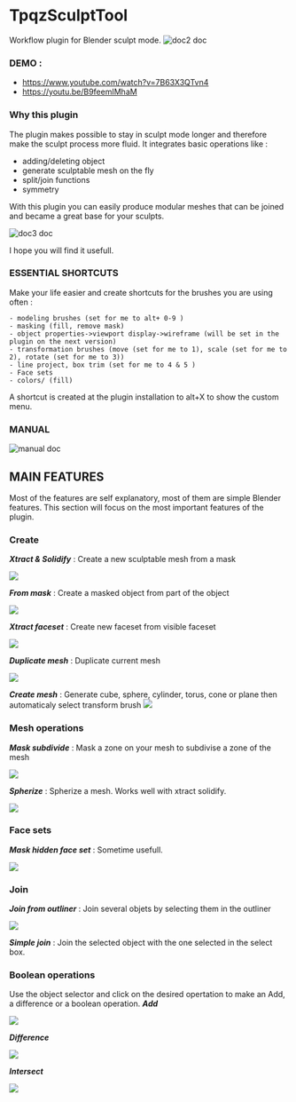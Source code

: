 # TpqzSculptTool
Workflow plugin for Blender sculpt mode.
![doc2 doc](manual/doc2.png?raw=true "doc2.doc")

### DEMO :
- https://www.youtube.com/watch?v=7B63X3QTvn4
- https://youtu.be/B9feemIMhaM 


### Why this plugin
The plugin makes possible to stay in sculpt mode longer and therefore make the sculpt process more fluid. 
It integrates basic operations like : 
- adding/deleting object
- generate sculptable mesh on the fly
- split/join functions
- symmetry

With this plugin you can easily produce modular meshes that can be joined and became a great base for your sculpts.

![doc3 doc](manual/doc3.png?raw=true "doc3.doc")

I hope you will find it usefull.


### ESSENTIAL SHORTCUTS
Make your life easier and create shortcuts for the brushes you are using often :

    - modeling brushes (set for me to alt+ 0-9 )
    - masking (fill, remove mask)
    - object properties->viewport display->wireframe (will be set in the plugin on the next version)
    - transformation brushes (move (set for me to 1), scale (set for me to 2), rotate (set for me to 3))
    - line project, box trim (set for me to 4 & 5 )
    - Face sets
    - colors/ (fill)

A shortcut is created at the plugin installation to alt+X to show the custom menu.

### MANUAL
![manual doc](manual/doc.png?raw=true "manual.doc")

## MAIN FEATURES
Most of the features are self explanatory, most of them are simple Blender features. This section will focus on the most important features of the plugin.
### Create
***Xtract & Solidify*** : Create a new sculptable mesh  from a mask

![](manual/xtract&solidify.png)

***From mask*** : Create a masked object from part of the object

![](manual/fromMask.png)

***Xtract faceset*** : Create new faceset from visible faceset

![](manual/xtractfacesets.png)

***Duplicate mesh*** : Duplicate current mesh

![](manual/duplicatemesh.png)

***Create mesh*** : Generate  cube, sphere, cylinder, torus, cone or plane then automaticaly select transform brush
![](manual/create.png)

### Mesh operations
***Mask subdivide*** : Mask a zone on your mesh to subdivise a zone of the mesh

![](manual/maskSubdivise.png)

***Spherize*** : Spherize a mesh. Works well with xtract solidify.

![](manual/sbSphere.png)

### Face sets

***Mask hidden face set*** : Sometime usefull.

![](manual/masHiddenfaceset.png)
### Join

***Join from outliner*** : Join several objets by selecting them in the outliner

![](manual/joinFromOutliner.png)

***Simple join*** : Join the selected object with the one selected in the select box.

[](join_op.py)

### Boolean operations
Use the object selector and click on the desired opertation to make an Add, a difference or a boolean operation.
***Add***

![](manual/booleanAdd.png)

***Difference***

![](manual/booleanDifference.png)

***Intersect***

![](manual/booleanIntersect.png)
